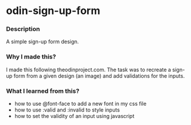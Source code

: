 # odin-sign-up-form

### Description
A simple sign-up form design.

### Why I made this?
I made this following theodinproject.com. The task was to recreate a sign-up form from a given design (an image) and add validations for the inputs.

### What I learned from this?
- how to use @font-face to add a new font in my css file
- how to use :valid and :invalid to style inputs
- how to set the validity of an input using javascript

